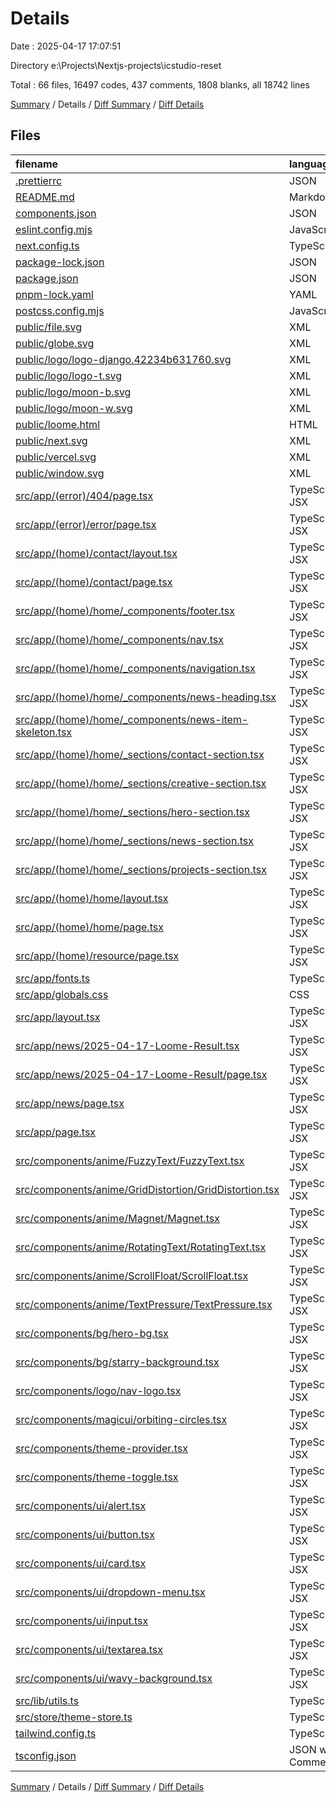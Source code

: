 # Details

Date : 2025-04-17 17:07:51

Directory e:\\Projects\\Nextjs-projects\\icstudio-reset

Total : 66 files,  16497 codes, 437 comments, 1808 blanks, all 18742 lines

[Summary](results.md) / Details / [Diff Summary](diff.md) / [Diff Details](diff-details.md)

## Files
| filename | language | code | comment | blank | total |
| :--- | :--- | ---: | ---: | ---: | ---: |
| [.prettierrc](/.prettierrc) | JSON | 8 | 0 | 0 | 8 |
| [README.md](/README.md) | Markdown | 23 | 0 | 14 | 37 |
| [components.json](/components.json) | JSON | 21 | 0 | 0 | 21 |
| [eslint.config.mjs](/eslint.config.mjs) | JavaScript | 12 | 0 | 5 | 17 |
| [next.config.ts](/next.config.ts) | TypeScript | 4 | 1 | 4 | 9 |
| [package-lock.json](/package-lock.json) | JSON | 5,802 | 0 | 1 | 5,803 |
| [package.json](/package.json) | JSON | 49 | 0 | 1 | 50 |
| [pnpm-lock.yaml](/pnpm-lock.yaml) | YAML | 4,213 | 0 | 1,054 | 5,267 |
| [postcss.config.mjs](/postcss.config.mjs) | JavaScript | 4 | 0 | 2 | 6 |
| [public/file.svg](/public/file.svg) | XML | 1 | 0 | 0 | 1 |
| [public/globe.svg](/public/globe.svg) | XML | 1 | 0 | 0 | 1 |
| [public/logo/logo-django.42234b631760.svg](/public/logo/logo-django.42234b631760.svg) | XML | 11 | 0 | 0 | 11 |
| [public/logo/logo-t.svg](/public/logo/logo-t.svg) | XML | 536 | 0 | 1 | 537 |
| [public/logo/moon-b.svg](/public/logo/moon-b.svg) | XML | 1 | 0 | 0 | 1 |
| [public/logo/moon-w.svg](/public/logo/moon-w.svg) | XML | 1 | 0 | 0 | 1 |
| [public/loome.html](/public/loome.html) | HTML | 234 | 2 | 2 | 238 |
| [public/next.svg](/public/next.svg) | XML | 1 | 0 | 0 | 1 |
| [public/vercel.svg](/public/vercel.svg) | XML | 1 | 0 | 0 | 1 |
| [public/window.svg](/public/window.svg) | XML | 1 | 0 | 0 | 1 |
| [src/app/(error)/404/page.tsx](/src/app/(error)/404/page.tsx) | TypeScript JSX | 12 | 0 | 3 | 15 |
| [src/app/(error)/error/page.tsx](/src/app/(error)/error/page.tsx) | TypeScript JSX | 132 | 5 | 14 | 151 |
| [src/app/(home)/contact/layout.tsx](/src/app/(home)/contact/layout.tsx) | TypeScript JSX | 13 | 0 | 4 | 17 |
| [src/app/(home)/contact/page.tsx](/src/app/(home)/contact/page.tsx) | TypeScript JSX | 394 | 74 | 57 | 525 |
| [src/app/(home)/home/\_components/footer.tsx](/src/app/(home)/home/_components/footer.tsx) | TypeScript JSX | 363 | 18 | 28 | 409 |
| [src/app/(home)/home/\_components/nav.tsx](/src/app/(home)/home/_components/nav.tsx) | TypeScript JSX | 256 | 25 | 33 | 314 |
| [src/app/(home)/home/\_components/navigation.tsx](/src/app/(home)/home/_components/navigation.tsx) | TypeScript JSX | 184 | 21 | 33 | 238 |
| [src/app/(home)/home/\_components/news-heading.tsx](/src/app/(home)/home/_components/news-heading.tsx) | TypeScript JSX | 16 | 0 | 3 | 19 |
| [src/app/(home)/home/\_components/news-item-skeleton.tsx](/src/app/(home)/home/_components/news-item-skeleton.tsx) | TypeScript JSX | 22 | 4 | 5 | 31 |
| [src/app/(home)/home/\_sections/contact-section.tsx](/src/app/(home)/home/_sections/contact-section.tsx) | TypeScript JSX | 121 | 12 | 22 | 155 |
| [src/app/(home)/home/\_sections/creative-section.tsx](/src/app/(home)/home/_sections/creative-section.tsx) | TypeScript JSX | 392 | 27 | 34 | 453 |
| [src/app/(home)/home/\_sections/hero-section.tsx](/src/app/(home)/home/_sections/hero-section.tsx) | TypeScript JSX | 232 | 38 | 42 | 312 |
| [src/app/(home)/home/\_sections/news-section.tsx](/src/app/(home)/home/_sections/news-section.tsx) | TypeScript JSX | 261 | 41 | 42 | 344 |
| [src/app/(home)/home/\_sections/projects-section.tsx](/src/app/(home)/home/_sections/projects-section.tsx) | TypeScript JSX | 396 | 34 | 39 | 469 |
| [src/app/(home)/home/layout.tsx](/src/app/(home)/home/layout.tsx) | TypeScript JSX | 15 | 0 | 2 | 17 |
| [src/app/(home)/home/page.tsx](/src/app/(home)/home/page.tsx) | TypeScript JSX | 47 | 8 | 12 | 67 |
| [src/app/(home)/resource/page.tsx](/src/app/(home)/resource/page.tsx) | TypeScript JSX | 10 | 0 | 2 | 12 |
| [src/app/fonts.ts](/src/app/fonts.ts) | TypeScript | 6 | 0 | 1 | 7 |
| [src/app/globals.css](/src/app/globals.css) | CSS | 126 | 0 | 5 | 131 |
| [src/app/layout.tsx](/src/app/layout.tsx) | TypeScript JSX | 35 | 0 | 5 | 40 |
| [src/app/news/2025-04-17-Loome-Result.tsx](/src/app/news/2025-04-17-Loome-Result.tsx) | TypeScript JSX | 354 | 14 | 21 | 389 |
| [src/app/news/2025-04-17-Loome-Result/page.tsx](/src/app/news/2025-04-17-Loome-Result/page.tsx) | TypeScript JSX | 12 | 1 | 3 | 16 |
| [src/app/news/page.tsx](/src/app/news/page.tsx) | TypeScript JSX | 24 | 0 | 2 | 26 |
| [src/app/page.tsx](/src/app/page.tsx) | TypeScript JSX | 95 | 5 | 9 | 109 |
| [src/components/anime/FuzzyText/FuzzyText.tsx](/src/components/anime/FuzzyText/FuzzyText.tsx) | TypeScript JSX | 161 | 5 | 34 | 200 |
| [src/components/anime/GridDistortion/GridDistortion.tsx](/src/components/anime/GridDistortion/GridDistortion.tsx) | TypeScript JSX | 179 | 5 | 31 | 215 |
| [src/components/anime/Magnet/Magnet.tsx](/src/components/anime/Magnet/Magnet.tsx) | TypeScript JSX | 75 | 3 | 13 | 91 |
| [src/components/anime/RotatingText/RotatingText.tsx](/src/components/anime/RotatingText/RotatingText.tsx) | TypeScript JSX | 230 | 3 | 18 | 251 |
| [src/components/anime/ScrollFloat/ScrollFloat.tsx](/src/components/anime/ScrollFloat/ScrollFloat.tsx) | TypeScript JSX | 78 | 3 | 11 | 92 |
| [src/components/anime/TextPressure/TextPressure.tsx](/src/components/anime/TextPressure/TextPressure.tsx) | TypeScript JSX | 185 | 3 | 32 | 220 |
| [src/components/bg/hero-bg.tsx](/src/components/bg/hero-bg.tsx) | TypeScript JSX | 141 | 14 | 40 | 195 |
| [src/components/bg/starry-background.tsx](/src/components/bg/starry-background.tsx) | TypeScript JSX | 78 | 10 | 21 | 109 |
| [src/components/logo/nav-logo.tsx](/src/components/logo/nav-logo.tsx) | TypeScript JSX | 52 | 36 | 9 | 97 |
| [src/components/magicui/orbiting-circles.tsx](/src/components/magicui/orbiting-circles.tsx) | TypeScript JSX | 69 | 0 | 3 | 72 |
| [src/components/theme-provider.tsx](/src/components/theme-provider.tsx) | TypeScript JSX | 14 | 1 | 4 | 19 |
| [src/components/theme-toggle.tsx](/src/components/theme-toggle.tsx) | TypeScript JSX | 26 | 1 | 6 | 33 |
| [src/components/ui/alert.tsx](/src/components/ui/alert.tsx) | TypeScript JSX | 60 | 0 | 7 | 67 |
| [src/components/ui/button.tsx](/src/components/ui/button.tsx) | TypeScript JSX | 54 | 0 | 6 | 60 |
| [src/components/ui/card.tsx](/src/components/ui/card.tsx) | TypeScript JSX | 83 | 0 | 10 | 93 |
| [src/components/ui/dropdown-menu.tsx](/src/components/ui/dropdown-menu.tsx) | TypeScript JSX | 181 | 0 | 17 | 198 |
| [src/components/ui/input.tsx](/src/components/ui/input.tsx) | TypeScript JSX | 18 | 0 | 4 | 22 |
| [src/components/ui/textarea.tsx](/src/components/ui/textarea.tsx) | TypeScript JSX | 15 | 0 | 4 | 19 |
| [src/components/ui/wavy-background.tsx](/src/components/ui/wavy-background.tsx) | TypeScript JSX | 124 | 5 | 8 | 137 |
| [src/lib/utils.ts](/src/lib/utils.ts) | TypeScript | 5 | 0 | 2 | 7 |
| [src/store/theme-store.ts](/src/store/theme-store.ts) | TypeScript | 126 | 18 | 19 | 163 |
| [tailwind.config.ts](/tailwind.config.ts) | TypeScript | 73 | 0 | 3 | 76 |
| [tsconfig.json](/tsconfig.json) | JSON with Comments | 28 | 0 | 1 | 29 |

[Summary](results.md) / Details / [Diff Summary](diff.md) / [Diff Details](diff-details.md)